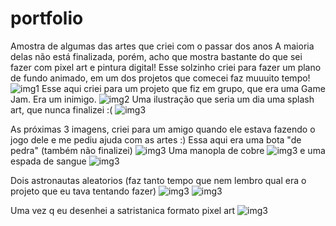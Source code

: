 # portfolio
Amostra de algumas das artes que criei com o passar dos anos
A maioria delas não está finalizada, porém, acho que mostra bastante do que sei fazer com pixel art e pintura digital!
Esse solzinho criei para fazer um plano de fundo animado, em um dos projetos que comecei faz muuuito tempo! 
![img1](../assets/sun1.gif)
Esse aqui criei para um projeto que fiz em grupo, que era uma Game Jam. Era um inimigo.
![img2](../assets/stoneman.png)
Uma ilustração que seria um dia uma splash art, que nunca finalizei :(
![img3](../assets/moon1.png)

As próximas 3 imagens, criei para um amigo quando ele estava fazendo o jogo dele e me pediu ajuda com as artes :)
Essa aqui era uma bota "de pedra" (também não finalizei)
![img3](../assets/boots.png)
Uma manopla de cobre
![img3](../assets/gauntlet.png)
e uma espada de sangue
![img3](../assets/sword.png)

Dois astronautas aleatorios (faz tanto tempo que nem lembro qual era o projeto que eu tava tentando fazer)
![img3](../assets/astronaut1.png)
![img3](../assets/astronaut2.png)

Uma vez q eu desenhei a satristanica formato pixel art
![img3](../assets/satristanica.png)


